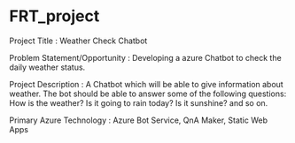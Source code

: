 # FRT_project

Project Title :
Weather Check Chatbot

Problem Statement/Opportunity :
Developing a azure Chatbot to check the daily weather status.

Project Description :
A Chatbot which will be able to give information about weather. The bot should be able to answer some of the following questions: How is the weather? Is it going to rain today? Is it sunshine? and so on.

Primary Azure Technology :
Azure Bot Service, QnA Maker, Static Web Apps
 
